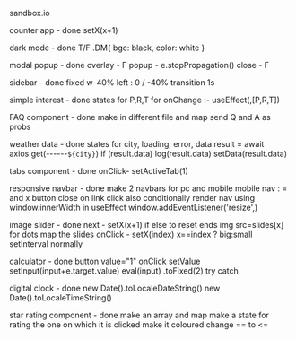 sandbox.io

counter app - done
setX(x+1)

dark mode - done
T/F
.DM{ bgc: black, color: white }

modal popup - done
overlay - F
popup - e.stopPropagation()
close - F

sidebar - done
fixed w-40%
left : 0 / -40%
transition 1s

simple interest - done
states for P,R,T 
for onChange :-
useEffect(,[P,R,T])

FAQ component - done 
make in different file and map
send Q and A as probs

weather data - done
states for city, loading, error, data
result = await axios.get(------`${city}`)
if (result.data)
	log(result.data)
	setData(result.data)

tabs component - done
onClick- setActiveTab(1)

responsive navbar - done
make 2 navbars for pc and mobile
mobile nav : = and x button
close on link click also
conditionally render nav using
window.innerWidth in useEffect
window.addEventListener('resize',)

image slider - done
next - setX(x+1)
if else to reset ends
img src=slides[x]
for dots map the slides
onClick - setX(index)
x==index ? big:small
setInterval normally

calculator - done
button value="1"
onClick setValue
setInput(input+e.target.value)
eval(input)
.toFixed(2)
try catch

digital clock - done
new Date().toLocaleDateString()
new Date().toLocaleTimeString()

star rating component - done
make an array and map
make a state for rating
the one on which it is clicked make it coloured
change == to <=

